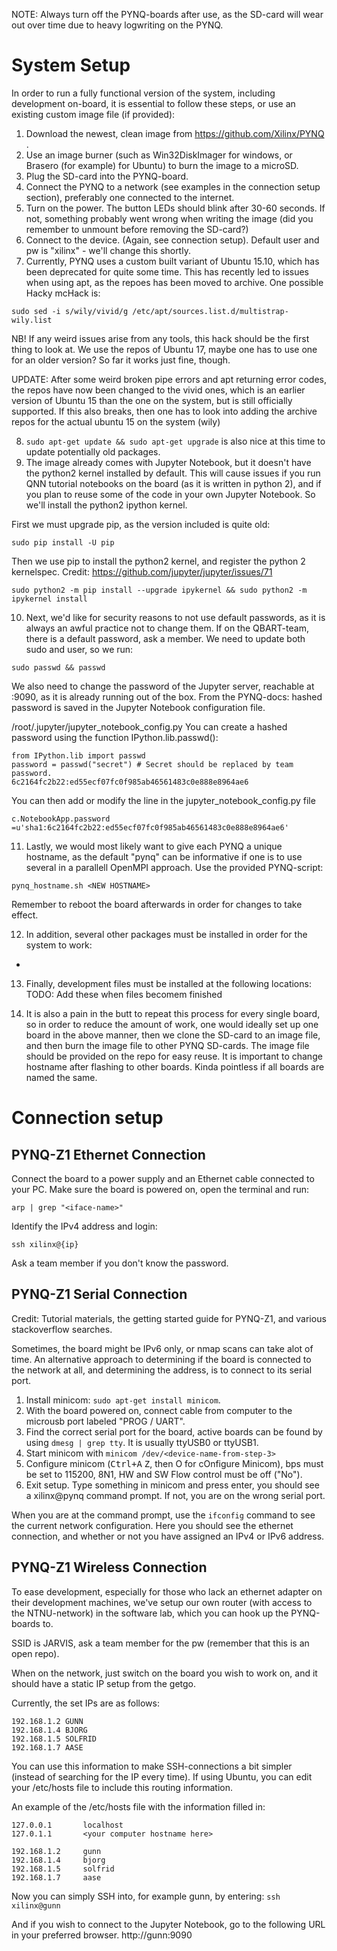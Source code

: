 NOTE: Always turn off the PYNQ-boards after use, as the SD-card will wear out over time due to heavy logwriting on the PYNQ.

# System Setup
In order to run a fully functional version of the system, including development on-board, it is essential to follow these steps, or use an existing custom image file (if provided):
1. Download the newest, clean image from https://github.com/Xilinx/PYNQ .
2. Use an image burner (such as Win32DiskImager for windows, or Brasero (for example) for Ubuntu) to burn the image to a microSD.
3. Plug the SD-card into the PYNQ-board.
4. Connect the PYNQ to a network (see examples in the connection setup section), preferably one connected to the internet.
5. Turn on the power. The button LEDs should blink after 30-60 seconds. If not, something probably went wrong when writing the image (did you remember to unmount before removing the SD-card?)
6. Connect to the device. (Again, see connection setup). Default user and pw is "xilinx" - we'll change this shortly.
7. Currently, PYNQ uses a custom built variant of Ubuntu 15.10, which has been deprecated for quite some time. This has recently led to issues when using apt, as the repoes has been moved to archive. One possible Hacky mcHack is:
```
sudo sed -i s/wily/vivid/g /etc/apt/sources.list.d/multistrap-wily.list
```
NB! If any weird issues arise from any tools, this hack should be the first thing to look at. We use the repos of Ubuntu 17, maybe one has to use one for an older version? So far it works just fine, though.

UPDATE: After some weird broken pipe errors and apt returning error codes, the repos have now been changed to the vivid ones, which is an earlier version of Ubuntu 15 than the one on the system, but is still officially supported. If this also breaks, then one has to look into adding the archive repos for the actual ubuntu 15 on the system (wily)

8. ```sudo apt-get update && sudo apt-get upgrade``` is also nice at this time to update potentially old packages.
9. The image already comes with Jupyter Notebook, but it doesn't have the python2 kernel installed by default. This will cause issues if you run QNN tutorial notebooks on the board (as it is written in python 2), and if you plan to reuse some of the code in your own Jupyter Notebook. So we'll install the python2 ipython kernel.

First we must upgrade pip, as the version included is quite old:
```
sudo pip install -U pip
```

Then we use pip to install the python2 kernel, and register the python 2 kernelspec. Credit: https://github.com/jupyter/jupyter/issues/71
```
sudo python2 -m pip install --upgrade ipykernel && sudo python2 -m ipykernel install
```

10. Next, we'd like for security reasons to not use default passwords, as it is always an awful practice not to change them. If on the QBART-team, there is a default password, ask a member. We need to update both sudo and user, so we run:
```
sudo passwd && passwd
```

We also need to change the password of the Jupyter server, reachable at <ip>:9090, as it is already running out of the box. From the PYNQ-docs:
 hashed password is saved in the Jupyter Notebook configuration file.

/root/.jupyter/jupyter_notebook_config.py
You can create a hashed password using the function IPython.lib.passwd():

```
from IPython.lib import passwd
password = passwd("secret") # Secret should be replaced by team password.
6c2164fc2b22:ed55ecf07fc0f985ab46561483c0e888e8964ae6
```

You can then add or modify the line in the jupyter_notebook_config.py file

```
c.NotebookApp.password =u'sha1:6c2164fc2b22:ed55ecf07fc0f985ab46561483c0e888e8964ae6'
```

11. Lastly, we would most likely want to give each PYNQ a unique hostname, as the default "pynq" can be informative if one is to use several in a parallell OpenMPI approach. Use the provided PYNQ-script:
```
pynq_hostname.sh <NEW HOSTNAME>
```
Remember to reboot the board afterwards in order for changes to take effect.

12. In addition, several other packages must be installed in order for the system to work:
* 

13. Finally, development files must be installed at the following locations:
TODO: Add these when files becomem finished

13. It is also a pain in the butt to repeat this process for every single board, so in order to reduce the amount of work, one would ideally set up one board in the above manner, then we clone the SD-card to an image file, and then burn the image file to other PYNQ SD-cards. The image file should be provided on the repo for easy reuse. It is important to change hostname after flashing to other boards. Kinda pointless if all boards are named the same.

# Connection setup
## PYNQ-Z1 Ethernet Connection

Connect the board to a power supply and an Ethernet cable connected to your PC. Make sure the board is powered on, open the terminal and run:

```
arp | grep "<iface-name>"
```

Identify the IPv4 address and login:

```
ssh xilinx@{ip}
```
Ask a team member if you don't know the password.

## PYNQ-Z1 Serial Connection

Credit: Tutorial materials, the getting started guide for PYNQ-Z1, and various stackoverflow searches.

Sometimes, the board might be IPv6 only, or nmap scans can take alot of time.
An alternative approach to determining if the board is connected to the network at all, and determining the address, is to connect to its serial port.

1. Install minicom: `sudo apt-get install minicom`.
2. With the board powered on, connect cable from computer to the microusb port labeled "PROG / UART".
3. Find the correct serial port for the board, active boards can be found by using `dmesg | grep tty`. It is usually ttyUSB0 or ttyUSB1.
3. Start minicom with `minicom /dev/<device-name-from-step-3>`
4. Configure minicom (<kbd>Ctrl+A</kbd> <kbd>Z</kbd>, then O for cOnfigure Minicom), bps must be set to 115200, 8N1, HW and SW Flow control must be off ("No").
5. Exit setup. Type something in minicom and press enter, you should see a xilinx@pynq command prompt. If not, you are on the wrong serial port.

When you are at the command prompt, use the `ifconfig` command to see the current network configuration. Here you should see the ethernet connection, and whether or not you have assigned an IPv4 or IPv6 address.

## PYNQ-Z1 Wireless Connection
To ease development, especially for those who lack an ethernet adapter on their development machines, we've setup our own router (with access to the NTNU-network) in the software lab, which you can hook up the PYNQ-boards to.

SSID is JARVIS, ask a team member for the pw (remember that this is an open repo).

When on the network, just switch on the board you wish to work on, and it should have a static IP setup from the getgo.

Currently, the set IPs are as follows:
```
192.168.1.2 GUNN
192.168.1.4 BJORG
192.168.1.5 SOLFRID
192.168.1.7 AASE
```

You can use this information to make SSH-connections a bit simpler (instead of searching for the IP every time).
If using Ubuntu, you can edit your /etc/hosts file to include this routing information.

An example of the /etc/hosts file with the information filled in:
```
127.0.0.1       localhost
127.0.1.1       <your computer hostname here>

192.168.1.2     gunn
192.168.1.4     bjorg
192.168.1.5     solfrid
192.168.1.7     aase
```

Now you can simply SSH into, for example gunn, by entering:
`ssh xilinx@gunn`

And if you wish to connect to the Jupyter Notebook, go to the following URL in your preferred browser.
http://gunn:9090

